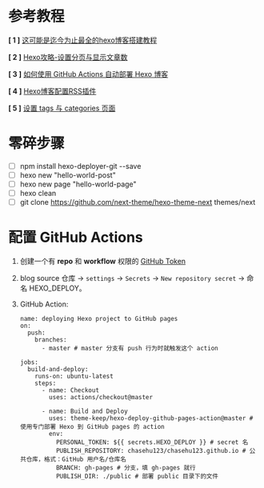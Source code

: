 # 参考教程

**[ 1 ]** [这可能是迄今为止最全的hexo博客搭建教程](https://cloud.tencent.com/developer/article/1520557)

**[ 2 ]** [Hexo攻略-设置分页与显示文章数](https://blog.csdn.net/qq_39181839/article/details/109477431)

**[ 3 ]** [如何使用 GitHub Actions 自动部署 Hexo 博客](https://juejin.cn/post/6943895271751286821)

**[ 4 ]** [Hexo博客配置RSS插件](https://www.jianshu.com/p/2aaac7a19736)

**[ 5 ]** [设置 tags 与 categories 页面](https://github.com/chasehu123/blogFiles#%E7%94%9F%E6%88%90-tags--categories-%E9%A1%B5%E9%9D%A2)

# 零碎步骤

- [ ] npm install hexo-deployer-git --save
- [ ] hexo new "hello-world-post"
- [ ] hexo new page "hello-world-page"
- [ ] hexo clean
- [ ] git clone https://github.com/next-theme/hexo-theme-next themes/next

# 配置 GitHub Actions

1. 创建一个有 **repo** 和 **workflow** 权限的 [GitHub Token](https://link.juejin.cn/?target=https%3A%2F%2Fgithub.com%2Fsettings%2Ftokens%2Fnew) 

2. blog source 仓库 -> `settings` -> `Secrets` -> `New repository secret` -> 命名 HEXO_DEPLOY。

3. GitHub Action:

   ```
   name: deploying Hexo project to GitHub pages
   on:
     push:
       branches:
         - master # master 分支有 push 行为时就触发这个 action
   
   jobs:
     build-and-deploy:
       runs-on: ubuntu-latest
       steps:
         - name: Checkout
           uses: actions/checkout@master
   
         - name: Build and Deploy
           uses: theme-keep/hexo-deploy-github-pages-action@master # 使用专门部署 Hexo 到 GitHub pages 的 action
           env:
             PERSONAL_TOKEN: ${{ secrets.HEXO_DEPLOY }} # secret 名
             PUBLISH_REPOSITORY: chasehu123/chasehu123.github.io # 公共仓库，格式：GitHub 用户名/仓库名
             BRANCH: gh-pages # 分支，填 gh-pages 就行
             PUBLISH_DIR: ./public # 部署 public 目录下的文件
   ```

